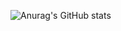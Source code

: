 ![Anurag's GitHub stats](https://github-readme-stats.vercel.app/api?username=xweoze&theme=dark&show_icons=true)
